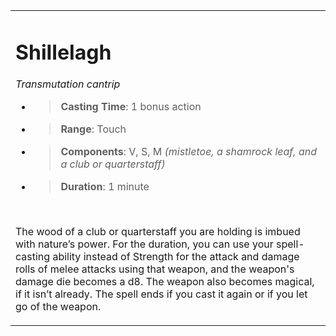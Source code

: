 <table><tbody><tr class="odd"><td><h1 id="shillelagh"><strong>Shillelagh</strong></h1><p><em>Transmutation cantrip</em></p><ul><li><blockquote><p><strong>Casting Time</strong>: 1 bonus action</p></blockquote></li><li><blockquote><p><strong>Range</strong>: Touch</p></blockquote></li><li><blockquote><p><strong>Components</strong>: V, S, M <em>(mistletoe, a shamrock leaf, and a club or quarterstaff)</em></p></blockquote></li><li><blockquote><p><strong>Duration</strong>: 1 minute</p></blockquote></li></ul><p> </p><p>The wood of a club or quarterstaff you are holding is imbued with nature’s power. For the duration, you can use your spell-casting ability instead of Strength for the attack and damage rolls of melee attacks using that weapon, and the weapon's damage die becomes a d8. The weapon also becomes magical, if it isn’t already. The spell ends if you cast it again or if you let go of the weapon.</p></td></tr></tbody></table>